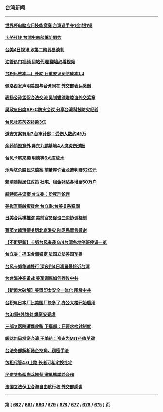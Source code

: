 ### 台湾新闻
---
#### [世界杯电脑应用技能竞赛 台湾选手夺1金1银1铜](../../pages/ncid1349361/n14047873.md?08050045) 
#### [卡努打转 台湾中南部慎防雨势](../../pages/ncid1349361/n14047411.md?08050045) 
#### [台美4日视讯 涉第二阶贸易谈判](../../pages/ncid1349361/n14047376.md?08050045) 
#### [油管热门视频 网站代理 翻墙必看视频](http://138.2.39.72:81/youtube.html?epic-marker?08050045)
#### [台积电熊本二厂补助 日重要议员估成本1/3](../../pages/ncid1349361/n14047380.md?08050045) 
#### [佩洛西发声明美国与台湾同在 外交部表达感谢](../../pages/ncid1349361/n14047340.md?08050045) 
#### [表扬公孙孟促台法交流 吴钊燮颁赠睦谊外交奖章](../../pages/ncid1349361/n14047338.md?08050045) 
#### [吴政忠出席APEC防灾会议 分享台湾科技防灾经验](../../pages/ncid1349361/n14047324.md?08050045) 
#### [台风杜苏芮农损逾3亿](../../pages/ncid1349361/n14047323.md?08050045) 
#### [道安方案有用? 台审计部：受伤人数约49万](../../pages/ncid1349361/n14047303.md?08050045) 
#### [余药销毁意外 屏东九鹏基地4人烧烫伤送医](../../pages/ncid1349361/n14047328.md?08050045) 
#### [台风卡努来袭 明德等6水库放水](../../pages/ncid1349361/n14047331.md?08050045) 
#### [乐陞坑杀股民求偿案 前董座许金龙遭判赔52亿元](../../pages/ncid1349361/n14047288.md?08050045) 
#### [赖清德抛居住政策 社宅、租金补贴各增至50万户](../../pages/ncid1349361/n14047310.md?08050045) 
#### [航特部共谍案 台立委：盼死刑论罪](../../pages/ncid1349361/n14047283.md?08050045) 
#### [美拟军事融资援台 台立委:台美关系稳固](../../pages/ncid1349361/n14047285.md?08050045) 
#### [日美台兵棋推演 美前官员促设三边协调机制](../../pages/ncid1349361/n14047269.md?08050045) 
#### [蔡英文赖清德关切北京洪灾 陆网民留言感谢](../../pages/ncid1349361/n14047236.md?08050045) 
#### [【不断更新】卡努台风来袭 8/4台湾各地停班停课一览](../../pages/ncid1349361/n14047274.md?08050045) 
#### [台立委：捍卫台海稳定 法国立法美国军援](../../pages/ncid1349361/n14047170.md?08050045) 
#### [台风卡努龟速慢行 深夜到4日凌晨最接近台湾](../../pages/ncid1349361/n14047138.md?08050045) 
#### [为台海冲突备战 美军训练如何挫败中共](../../pages/ncid1349361/n14046882.md?08050045) 
#### [【新闻大破解】美盟印太安全一体化 围堵中共](../../pages/ncid1349361/n14046701.md?08050045) 
#### [台积电日本厂比美国厂快多了 办公大楼开始启用](../../pages/ncid1349361/n14046619.md?08050045) 
#### [台3成驻外馆处 爆资安疑虑](../../pages/ncid1349361/n14046677.md?08050045) 
#### [三部立医院遭爆收贿 卫福部：已要求检讨制度](../../pages/ncid1349361/n14046650.md?08050045) 
#### [辉达加码投资台湾 王美花：资安为MIT价值关键](../../pages/ncid1349361/n14046602.md?08050045) 
#### [台法务部解析陆企挖角、窃密手法](../../pages/ncid1349361/n14046600.md?08050045) 
#### [包租代管4.0上路 长者可私宅换社宅](../../pages/ncid1349361/n14046607.md?08050045) 
#### [民进党办两岸兵推营 邀黑熊学院合作](../../pages/ncid1349361/n14046605.md?08050045) 
#### [法国立法保卫台海自由航行权 外交部感谢](../../pages/ncid1349361/n14046604.md?08050045) 

---
#### 第 [ [682](./682.md?08050045) / [681](./681.md?08050045) / [680](./680.md?08050045) / [679](./679.md?08050045) / [678](./678.md?08050045) / [677](./677.md?08050045) / [676](./676.md?08050045) / [675](./675.md?08050045) ] 页

